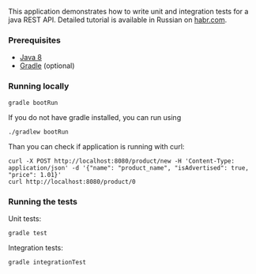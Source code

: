 This application demonstrates how to write unit and integration tests for a java REST API. Detailed tutorial is available in Russian on [habr.com](https://habr.com/company/custis/blog/427603/).

### Prerequisites
* [Java 8](http://www.oracle.com/technetwork/java/javase/downloads/index.html)
* [Gradle](https://gradle.org/gradle-download/) (optional)

### Running locally

    gradle bootRun

If you do not have gradle installed, you can run using 
    
    ./gradlew bootRun

Than you can check if application is running with curl:

    curl -X POST http://localhost:8080/product/new -H 'Content-Type: application/json' -d '{"name": "product_name", "isAdvertised": true, "price": 1.01}'
    curl http://localhost:8080/product/0

### Running the tests
Unit tests:

    gradle test

Integration tests:
 
    gradle integrationTest